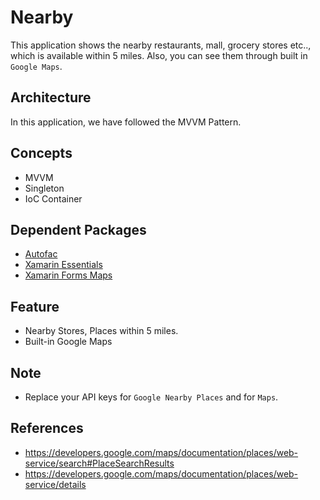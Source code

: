 # Nearby
This application shows the nearby restaurants, mall, grocery stores etc.., which is available within 5 miles. Also, you can see them through built in `Google Maps`.

## Architecture
In this application, we have followed the MVVM Pattern.

## Concepts

- MVVM
- Singleton
- IoC Container

## Dependent Packages

- [Autofac](https://www.nuget.org/packages/Autofac/)
- [Xamarin Essentials](https://www.nuget.org/packages/Xamarin.Essentials/)
- [Xamarin Forms Maps](https://www.nuget.org/packages/Xamarin.Forms.Maps/)

## Feature

* Nearby Stores, Places within 5 miles.
* Built-in Google Maps

## Note

- Replace your API keys for `Google Nearby Places` and for `Maps`.

## References

* https://developers.google.com/maps/documentation/places/web-service/search#PlaceSearchResults
* https://developers.google.com/maps/documentation/places/web-service/details
